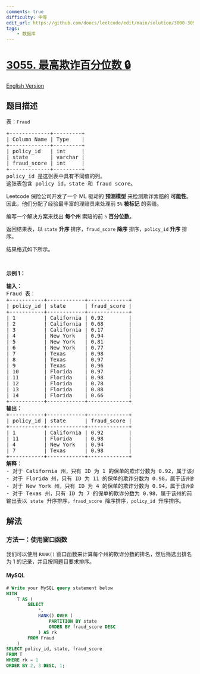 ```yaml
---
comments: true
difficulty: 中等
edit_url: https://github.com/doocs/leetcode/edit/main/solution/3000-3099/3055.Top%20Percentile%20Fraud/README.md
tags:
    - 数据库
---
```


<!-- problem:start -->

# [3055. 最高欺诈百分位数 🔒](https://leetcode.cn/problems/top-percentile-fraud)

[English Version](/solution/3000-3099/3055.Top%20Percentile%20Fraud/README_EN.md)

## 题目描述

<!-- description:start -->

<p>表：<code>Fraud</code></p>

<pre>
+-------------+---------+
| Column Name | Type    |
+-------------+---------+
| policy_id   | int     |
| state       | varchar |
| fraud_score | int     |
+-------------+---------+
policy_id 是这张表中具有不同值的列。
这张表包含 policy id，state 和 fraud score。
</pre>

<p>Leetcode 保险公司开发了一个 ML 驱动的 <strong>预测模型</strong> 来检测欺诈索赔的 <strong>可能性</strong>。因此，他们分配了经验最丰富的理赔员来处理前 <code>5%</code> <strong>被标记</strong> 的索赔。</p>

<p>编写一个解决方案来找出 <strong>每个州</strong> 索赔的前 <code>5</code> <strong>百分位数</strong>。</p>

<p>返回结果表，以&nbsp;<code>state</code>&nbsp;<strong>升序&nbsp;</strong>排序，<code>fraud_score</code>&nbsp;<strong>降序</strong> 排序，<code>policy_id</code>&nbsp;<strong>升序</strong> 排序。</p>

<p>结果格式如下所示。</p>

<p>&nbsp;</p>

<p><strong class="example">示例 1：</strong></p>

<pre>
<strong>输入：</strong>
Fraud 表：
+-----------+------------+-------------+
| policy_id | state      | fraud_score | 
+-----------+------------+-------------+
| 1         | California | 0.92        | 
| 2         | California | 0.68        |   
| 3         | California | 0.17        | 
| 4         | New York   | 0.94        | 
| 5         | New York   | 0.81        | 
| 6         | New York   | 0.77        |  
| 7         | Texas      | 0.98        |  
| 8         | Texas      | 0.97        | 
| 9         | Texas      | 0.96        | 
| 10        | Florida    | 0.97        |  
| 11        | Florida    | 0.98        | 
| 12        | Florida    | 0.78        | 
| 13        | Florida    | 0.88        | 
| 14        | Florida    | 0.66        | 
+-----------+------------+-------------+
<strong>输出：</strong> 
+-----------+------------+-------------+
| policy_id | state      | fraud_score |
+-----------+------------+-------------+
| 1         | California | 0.92        | 
| 11        | Florida    | 0.98        | 
| 4         | New York   | 0.94        | 
| 7         | Texas      | 0.98        |  
+-----------+------------+-------------+
<strong>解释：</strong>
- 对于 California 州，只有 ID 为 1 的保单的欺诈分数为 0.92，属于该州的前 5%。
- 对于 Florida 州，只有 ID 为 11 的保单的欺诈分数为 0.98，属于该州的前 5%。
- 对于 New York 州，只有 ID 为 4 的保单的欺诈分数为 0.94，属于该州的前 5%。
- 对于 Texas 州，只有 ID 为 7 的保单的欺诈分数为 0.98，属于该州的前 5%。
输出表以&nbsp;<code>state</code>&nbsp;升序排序，<code>fraud_score</code>&nbsp;降序排序，<code>policy_id</code>&nbsp;升序排序。
</pre>

<!-- description:end -->

## 解法

<!-- solution:start -->

### 方法一：使用窗口函数

我们可以使用 `RANK()` 窗口函数来计算每个州的欺诈分数的排名，然后筛选出排名为 1 的记录，并且按照题目要求排序。

<!-- tabs:start -->

#### MySQL

```sql
# Write your MySQL query statement below
WITH
    T AS (
        SELECT
            *,
            RANK() OVER (
                PARTITION BY state
                ORDER BY fraud_score DESC
            ) AS rk
        FROM Fraud
    )
SELECT policy_id, state, fraud_score
FROM T
WHERE rk = 1
ORDER BY 2, 3 DESC, 1;
```

<!-- tabs:end -->

<!-- solution:end -->

<!-- problem:end -->

